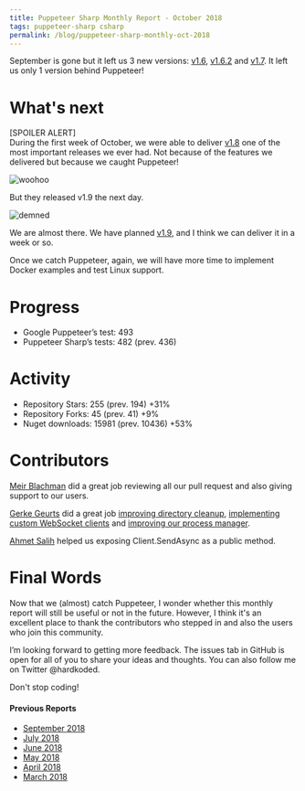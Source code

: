 ```yaml
---
title: Puppeteer Sharp Monthly Report - October 2018
tags: puppeteer-sharp csharp
permalink: /blog/puppeteer-sharp-monthly-oct-2018
---
```

 
September is gone but it left us 3 new versions: [v1.6](https://github.com/kblok/puppeteer-sharp/releases/tag/v1.6), [v1.6.2](https://github.com/kblok/puppeteer-sharp/releases/tag/v.1.6.2) and [v1.7](https://github.com/kblok/puppeteer-sharp/releases/tag/v1.7). It left us only 1 version behind Puppeteer!

# What's next
[SPOILER ALERT]  
During the first week of October, we were able to deliver  [v1.8](https://github.com/kblok/puppeteer-sharp/releases/tag/v1.8) one of the most important releases we ever had. Not because of the features we delivered but because we caught Puppeteer!

![woohoo](https://media3.giphy.com/media/l3q2K2I2vCZqvaqoE/giphy.gif?cid=3640f6095bbc93e441752f4a6fcfe876)

But they released v1.9 the next day.

![demned](https://66.media.tumblr.com/44ec508988cce30877b60372cf648035/tumblr_nab8jeCDIW1tv4k5po1_400.gif)

We are almost there. We have planned [v1.9](https://github.com/kblok/puppeteer-sharp/projects/26), and I think we can deliver it in a week or so.

Once we catch Puppeteer, again, we will have more time to implement Docker examples and test Linux support.

# Progress

* Google Puppeteer’s test: 493
* Puppeteer Sharp’s tests: 482 (prev. 436)

# Activity 

* Repository Stars: 255 (prev. 194) +31%
* Repository Forks: 45 (prev. 41) +9%
* Nuget downloads: 15981 (prev. 10436) +53%

# Contributors

[Meir Blachman](https://www.twitter.com/MeirBlachman) did a great job reviewing all our pull request and also giving support to our users.

[Gerke Geurts](https://github.com/ggeurts) did a great job [improving directory cleanup](https://github.com/kblok/puppeteer-sharp/pull/544), [implementing custom WebSocket clients](https://github.com/kblok/puppeteer-sharp/pull/574) and [improving our process manager](https://github.com/kblok/puppeteer-sharp/pull/585).

[Ahmet Salih](https://github.com/asalih) helped us exposing Client.SendAsync as a public method.

# Final Words

Now that we (almost) catch Puppeteer, I wonder whether this monthly report will still be useful or not in the future. However, I think it's an excellent place to thank the contributors who stepped in and also the users who join this community.

I’m looking forward to getting more feedback. The issues tab in GitHub is open for all of you to share your ideas and thoughts. You can also follow me on Twitter @hardkoded.

Don't stop coding!

#### Previous Reports
 * [September 2018](http://www.hardkoded.com/blog/puppeteer-sharp-monthly-sep-2018)
 * [July 2018](http://www.hardkoded.com/blog/puppeteer-sharp-monthly-jul-2018)
 * [June 2018](http://www.hardkoded.com/blog/puppeteer-sharp-monthly-jun-2018)
 * [May 2018](http://www.hardkoded.com/blogs/puppeteer-sharp-monthly-may-2018)
 * [April 2018](http://www.hardkoded.com/blogs/puppeteer-sharp-monthly-april-2018)
 * [March 2018](http://www.hardkoded.com/blogs/puppeteer-sharp-monthly-march-2018)


